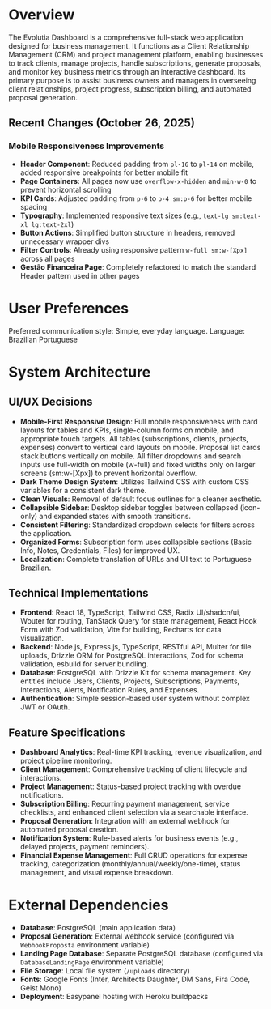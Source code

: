 # Overview

The Evolutia Dashboard is a comprehensive full-stack web application designed for business management. It functions as a Client Relationship Management (CRM) and project management platform, enabling businesses to track clients, manage projects, handle subscriptions, generate proposals, and monitor key business metrics through an interactive dashboard. Its primary purpose is to assist business owners and managers in overseeing client relationships, project progress, subscription billing, and automated proposal generation.

## Recent Changes (October 26, 2025)

### Mobile Responsiveness Improvements
- **Header Component**: Reduced padding from `pl-16` to `pl-14` on mobile, added responsive breakpoints for better mobile fit
- **Page Containers**: All pages now use `overflow-x-hidden` and `min-w-0` to prevent horizontal scrolling
- **KPI Cards**: Adjusted padding from `p-6` to `p-4 sm:p-6` for better mobile spacing
- **Typography**: Implemented responsive text sizes (e.g., `text-lg sm:text-xl lg:text-2xl`)
- **Button Actions**: Simplified button structure in headers, removed unnecessary wrapper divs
- **Filter Controls**: Already using responsive pattern `w-full sm:w-[Xpx]` across all pages
- **Gestão Financeira Page**: Completely refactored to match the standard Header pattern used in other pages

# User Preferences

Preferred communication style: Simple, everyday language.
Language: Brazilian Portuguese

# System Architecture

## UI/UX Decisions
- **Mobile-First Responsive Design**: Full mobile responsiveness with card layouts for tables and KPIs, single-column forms on mobile, and appropriate touch targets. All tables (subscriptions, clients, projects, expenses) convert to vertical card layouts on mobile. Proposal list cards stack buttons vertically on mobile. All filter dropdowns and search inputs use full-width on mobile (w-full) and fixed widths only on larger screens (sm:w-[Xpx]) to prevent horizontal overflow.
- **Dark Theme Design System**: Utilizes Tailwind CSS with custom CSS variables for a consistent dark theme.
- **Clean Visuals**: Removal of default focus outlines for a cleaner aesthetic.
- **Collapsible Sidebar**: Desktop sidebar toggles between collapsed (icon-only) and expanded states with smooth transitions.
- **Consistent Filtering**: Standardized dropdown selects for filters across the application.
- **Organized Forms**: Subscription form uses collapsible sections (Basic Info, Notes, Credentials, Files) for improved UX.
- **Localization**: Complete translation of URLs and UI text to Portuguese Brazilian.

## Technical Implementations
- **Frontend**: React 18, TypeScript, Tailwind CSS, Radix UI/shadcn/ui, Wouter for routing, TanStack Query for state management, React Hook Form with Zod validation, Vite for building, Recharts for data visualization.
- **Backend**: Node.js, Express.js, TypeScript, RESTful API, Multer for file uploads, Drizzle ORM for PostgreSQL interactions, Zod for schema validation, esbuild for server bundling.
- **Database**: PostgreSQL with Drizzle Kit for schema management. Key entities include Users, Clients, Projects, Subscriptions, Payments, Interactions, Alerts, Notification Rules, and Expenses.
- **Authentication**: Simple session-based user system without complex JWT or OAuth.

## Feature Specifications
- **Dashboard Analytics**: Real-time KPI tracking, revenue visualization, and project pipeline monitoring.
- **Client Management**: Comprehensive tracking of client lifecycle and interactions.
- **Project Management**: Status-based project tracking with overdue notifications.
- **Subscription Billing**: Recurring payment management, service checklists, and enhanced client selection via a searchable interface.
- **Proposal Generation**: Integration with an external webhook for automated proposal creation.
- **Notification System**: Rule-based alerts for business events (e.g., delayed projects, payment reminders).
- **Financial Expense Management**: Full CRUD operations for expense tracking, categorization (monthly/annual/weekly/one-time), status management, and visual expense breakdown.

# External Dependencies

- **Database**: PostgreSQL (main application data)
- **Proposal Generation**: External webhook service (configured via `WebhookProposta` environment variable)
- **Landing Page Database**: Separate PostgreSQL database (configured via `DatabaseLandingPage` environment variable)
- **File Storage**: Local file system (`/uploads` directory)
- **Fonts**: Google Fonts (Inter, Architects Daughter, DM Sans, Fira Code, Geist Mono)
- **Deployment**: Easypanel hosting with Heroku buildpacks